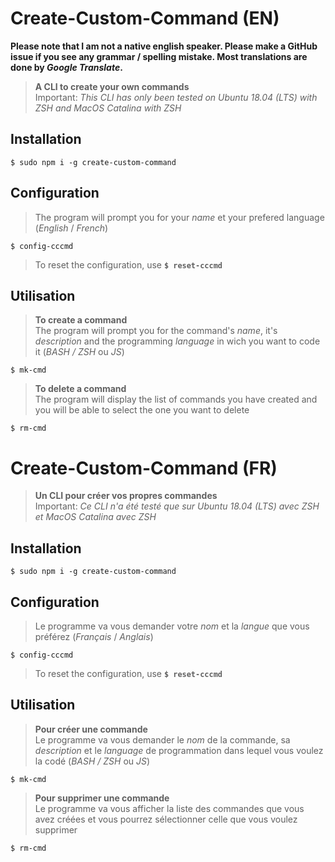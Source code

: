 # Create-Custom-Command (EN)

**Please note that I am not a native english speaker. Please make a GitHub issue if you see any grammar / spelling mistake. Most translations are done by _Google Translate_.**

> **A CLI to create your own commands**  
> Important: _This CLI has only been tested on Ubuntu 18.04 (LTS) with ZSH and MacOS Catalina with ZSH_

## Installation

`$ sudo npm i -g create-custom-command`

## Configuration

> The program will prompt you for your _name_ et your prefered language (_English_ / _French_)

`$ config-cccmd`

> To reset the configuration, use **`$ reset-cccmd`**

## Utilisation

> **To create a command**  
> The program will prompt you for the command's _name_, it's _description_ and the programming _language_ in wich you want to code it (_BASH / ZSH_ ou _JS_)

`$ mk-cmd`

> **To delete a command**  
> The program will display the list of commands you have created and you will be able to select the one you want to delete

`$ rm-cmd`

# Create-Custom-Command (FR)

> **Un CLI pour créer vos propres commandes**  
> Important: _Ce CLI n'a été testé que sur Ubuntu 18.04 (LTS) avec ZSH et MacOS Catalina avec ZSH_

## Installation

`$ sudo npm i -g create-custom-command`

## Configuration

> Le programme va vous demander votre _nom_ et la _langue_ que vous préférez (_Français_ / _Anglais_)

`$ config-cccmd`

> To reset the configuration, use **`$ reset-cccmd`**

## Utilisation

> **Pour créer une commande**  
> Le programme va vous demander le _nom_ de la commande, sa _description_ et le _language_ de programmation dans lequel vous voulez la codé (_BASH / ZSH_ ou _JS_)

`$ mk-cmd`

> **Pour supprimer une commande**  
> Le programme va vous afficher la liste des commandes que vous avez créées et vous pourrez sélectionner celle que vous voulez supprimer

`$ rm-cmd`
